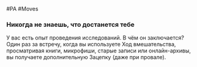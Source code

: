 #PA #Moves 
### Никогда не знаешь, что достанется тебе
У вас есть опыт проведения исследований. В чём он заключается? Один раз за встречу, когда вы используете Ход вмешательства, просматривая книги, микрофиши, старые записи или онлайн-архивы, вы получаете дополнительную Зацепку (даже при провале).